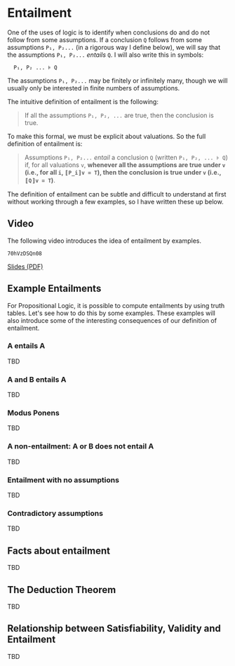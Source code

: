 # Entailment

One of the uses of logic is to identify when conclusions do and do not follow from some assumptions. If a conclusion `Q` follows from some assumptions `P₁, P₂...` (in a rigorous way I define below), we will say that the assumptions `P₁, P₂...` *entails* `Q`. I will also write this in symbols:

```
  P₁, P₂ ... ⊧ Q
```

The assumptions `P₁, P₂...` may be finitely or infinitely many, though we will usually only be interested in finite numbers of assumptions.

The intuitive definition of entailment is the following:

> If all the assumptions `P₁, P₂, ...` are true, then the conclusion is true.

To make this formal, we must be explicit about valuations. So the full definition of entailment is:

>  Assumptions `P₁, P₂...` *entail* a conclusion `Q` (written `P₁, P₂, ... ⊧ Q`) if, for all valuations `v`, **whenever all the assumptions are true under `v` (i.e., for all `i`, `〚P_i〛v = T`), then the conclusion is true under `v` (i.e., `〚Q〛v = T`)**.

The definition of entailment can be subtle and difficult to understand at first without working through a few examples, so I have written these up below.

## Video

The following video introduces the idea of entailment by examples.

```youtube
70hVzDSQn08
```

[Slides (PDF)](week01-slides.pdf)

## Example Entailments

For Propositional Logic, it is possible to compute entailments by using truth tables. Let's see how to do this by some examples. These examples will also introduce some of the interesting consequences of our definition of entailment.

### A entails A

TBD

### A and B entails A

TBD

### Modus Ponens

TBD

### A non-entailment: A or B does not entail A

TBD

### Entailment with no assumptions

TBD

### Contradictory assumptions

TBD

## Facts about entailment

TBD

## The Deduction Theorem

TBD

## Relationship between Satisfiability, Validity and Entailment

TBD
